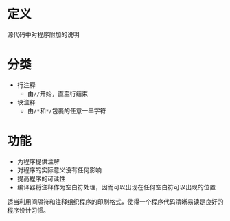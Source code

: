 # 定义
源代码中对程序附加的说明

# 分类
- 行注释
	- 由`//`开始，直至行结束
- 块注释
	- 由`/*`和`*/`包裹的任意一串字符

# 功能
- 为程序提供注解
- 对程序的实际意义没有任何影响
- 提高程序的可读性
- 编译器将注释作为空白符处理，因而可以出现在任何空白符可以出现的位置

适当利用间隔符和注释组织程序的印刷格式，使得一个程序代码清晰易读是良好的程序设计习惯。